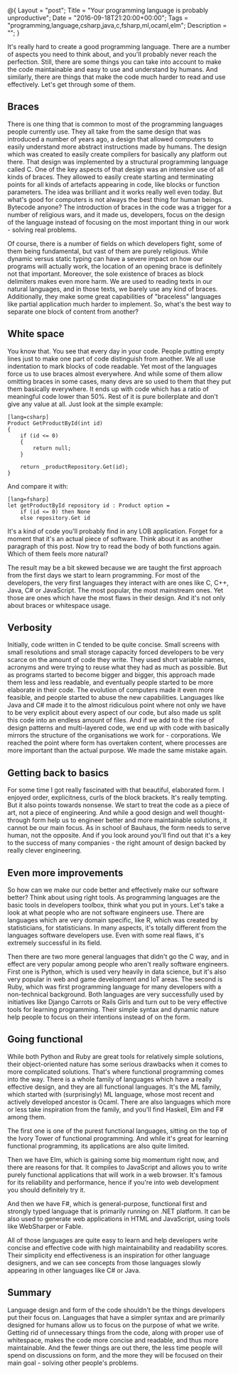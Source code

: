 @{
    Layout = "post";
    Title = "Your programming language is probably unproductive";
    Date = "2016-09-18T21:20:00+00:00";
    Tags = "programming,language,csharp,java,c,fsharp,ml,ocaml,elm";
    Description = "";
}

It's really hard to create a good programming language. There are a number of aspects you need to think about, and you'll probably never reach the perfection. Still, there are some things you can take into account to make the code maintainable and easy to use and understand by humans. And similarly, there are things that make the code much harder to read and use effectively. Let's get through some of them.
<!--more-->

## Braces
There is one thing that is common to most of the programming languages people currently use. They all take from the same design that was introduced a number of years ago, a design that allowed computers to easily understand more abstract instructions made by humans. The design which was created to easily create compilers for basically any platform out there. That design was implemented by a structural programming language called C.
One of the key aspects of that design was an intensive use of all kinds of braces. They allowed to easily create starting and terminating points for all kinds of artefacts appearing in code, like blocks or function parameters. The idea was brilliant and it works really well even today.
But what's good for computers is not always the best thing for human beings. Bytecode anyone? The introduction of braces in the code was a trigger for a number of religious wars, and it made us, developers, focus on the design of the language instead of focusing on the most important thing in our work - solving real problems.

Of course, there is a number of fields on which developers fight, some of them being fundamental, but vast of them are purely religious. While dynamic versus static typing can have a severe impact on how our programs will actually work, the location of an opening brace is definitely not that important. Moreover, the sole existence of braces as block delimiters makes even more harm. We are used to reading texts in our natural languages, and in those texts, we barely use any kind of braces. Additionally, they make some great capabilities of "braceless" languages like partial application much harder to implement. So, what's the best way to separate one block of content from another?

## White space
You know that. You see that every day in your code. People putting empty lines just to make one part of code distinguish from another. We all use indentation to mark blocks of code readable. Yet most of the languages force us to use braces almost everywhere. And while some of them allow omitting braces in some cases, many devs are so used to them that they put them basically everywhere. It ends up with code which has a ratio of meaningful code lower than 50%. Rest of it is pure boilerplate and don't give any value at all. Just look at the simple example:

    [lang=csharp]
    Product GetProductById(int id)
    {
        if (id <= 0)
        {
            return null;
        }

        return _productRepository.Get(id);
    }

And compare it with:

    [lang=fsharp]
    let getProductById repository id : Product option =
        if (id <= 0) then None
        else repository.Get id

It's a kind of code you'll probably find in any LOB application. Forget for a moment that it's an actual piece of software. Think about it as another paragraph of this post. Now try to read the body of both functions again. Which of them feels more natural?

The result may be a bit skewed because we are taught the first approach from the first days we start to learn programming. For most of the developers, the very first languages they interact with are ones like C, C++, Java, C# or JavaScript. The most popular, the most mainstream ones. Yet those are ones which have the most flaws in their design. And it's not only about braces or whitespace usage.

## Verbosity
Initially, code written in C tended to be quite concise. Small screens with small resolutions and small storage capacity forced developers to be very scarce on the amount of code they write. They used short variable names, acronyms and were trying to reuse what they had as much as possible. But as programs started to become bigger and bigger, this approach made them less and less readable, and eventually people started to be more elaborate in their code. The evolution of computers made it even more feasible, and people started to abuse the new capabilities. Languages like Java and C# made it to the almost ridiculous point where not only we have to be very explicit about every aspect of our code, but also made us split this code into an endless amount of files. And if we add to it the rise of design patterns and multi-layered code, we end up with code with basically mirrors the structure of the organisations we work for - corporations. We reached the point where form has overtaken content, where processes are more important than the actual purpose. We made the same mistake again.

## Getting back to basics
For some time I got really fascinated with that beautiful, elaborated form. I enjoyed order, explicitness, curls of the block brackets. It's really tempting. But it also points towards nonsense. We start to treat the code as a piece of art, not a piece of engineering. And while a good design and well thought-through form help us to engineer better and more maintainable solutions, it cannot be our main focus. As in school of Bauhaus, the form needs to serve human, not the opposite. And if you look around you'll find out that it's a key to the success of many companies - the right amount of design backed by really clever engineering.

## Even more improvements
So how can we make our code better and effectively make our software better? Think about using right tools. As programming languages are the basic tools in developers toolbox, think what you put in yours. Let's take a look at what people who are not software engineers use. There are languages which are very domain specific, like R, which was created by statisticians, for statisticians. In many aspects, it's totally different from the languages software developers use. Even with some real flaws, it's extremely successful in its field.

Then there are two more general languages that didn't go the C way, and in effect are very popular among people who aren't really software engineers. First one is Python, which is used very heavily in data science, but it's also very popular in web and game development and IoT areas. The second is Ruby, which was first programming language for many developers with a non-technical background. Both languages are very successfully used by initiatives like Django Carrots or Rails Girls and turn out to be very effective tools for learning programming. Their simple syntax and dynamic nature help people to focus on their intentions instead of on the form.

## Going functional
While both Python and Ruby are great tools for relatively simple solutions, their object-oriented nature has some serious drawbacks when it comes to more complicated solutions. That's where functional programming comes into the way. There is a whole family of languages which have a really effective design, and they are all functional languages. It's the ML family, which started with (surprisingly) ML language, whose most recent and actively developed ancestor is Ocaml. There are also languages which more or less take inspiration from the family, and you'll find Haskell, Elm and F# among them.

The first one is one of the purest functional languages, sitting on the top of the Ivory Tower of functional programming. And while it's great for learning functional programming, its applications are also quite limited.

Then we have Elm, which is gaining some big momentum right now, and there are reasons for that. It compiles to JavaScript and allows you to write purely functional applications that will work in a web browser. It's famous for its reliability and performance, hence if you're into web development you should definitely try it.

And then we have F#, which is general-purpose, functional first and strongly typed language that is primarily running on .NET platform. It can be also used to generate web applications in HTML and JavaScript, using tools like WebSharper or Fable.

All of those languages are quite easy to learn and help developers write concise and effective code with high maintainability and readability scores. Their simplicity end effectiveness is an inspiration for other language designers, and we can see concepts from those languages slowly appearing in other languages like C# or Java.

## Summary
Language design and form of the code shouldn't be the things developers put their focus on. Languages that have a simpler syntax and are primarily designed for humans allow us to focus on the purpose of what we write. Getting rid of unnecessary things from the code, along with proper use of whitespace, makes the code more concise and readable, and thus more maintainable. And the fewer things are out there, the less time people will spend on discussions on form, and the more they will be focused on their main goal - solving other people's problems.

